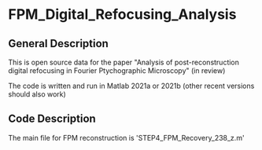 # FPM_Digital_Refocusing_Analysis

## General Description
This is open source data for the paper "Analysis of post-reconstruction digital refocusing in Fourier Ptychographic Microscopy" (in review)

The code is written and run in Matlab 2021a or 2021b (other recent versions should also work)

## Code Description
The main file for FPM reconstruction is 'STEP4_FPM_Recovery_238_z.m'
